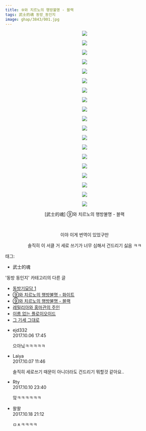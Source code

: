 ```yaml
---
title: ⑨와 치르노의 행방불명 - 블랙
tags: 武士的魂 동방_동인지
image: ghap/3843/001.jpg
---
```

<div class="article">
<p style="text-align: center; clear: none; float: none;"><img src="{{ site.nasurl }}/ghap/3843/001.jpg"/></p>
<p style="text-align: center; clear: none; float: none;"><img src="{{ site.nasurl }}/ghap/3843/002.jpg"/></p>
<p style="text-align: center; clear: none; float: none;"><img src="{{ site.nasurl }}/ghap/3843/003.jpg"/></p>
<p style="text-align: center; clear: none; float: none;"><img src="{{ site.nasurl }}/ghap/3843/004.jpg"/></p>
<p style="text-align: center; clear: none; float: none;"><img src="{{ site.nasurl }}/ghap/3843/005.jpg"/></p>
<p style="text-align: center; clear: none; float: none;"><img src="{{ site.nasurl }}/ghap/3843/006.jpg"/></p>
<p style="text-align: center; clear: none; float: none;"><img src="{{ site.nasurl }}/ghap/3843/007.jpg"/></p>
<p style="text-align: center; clear: none; float: none;"><img src="{{ site.nasurl }}/ghap/3843/008.jpg"/></p>
<p style="text-align: center; clear: none; float: none;"><img src="{{ site.nasurl }}/ghap/3843/009.jpg"/></p>
<p style="text-align: center; clear: none; float: none;"><img src="{{ site.nasurl }}/ghap/3843/010.jpg"/></p>
<p style="text-align: center; clear: none; float: none;"><img src="{{ site.nasurl }}/ghap/3843/011.jpg"/></p>
<p style="text-align: center; clear: none; float: none;"><img src="{{ site.nasurl }}/ghap/3843/012.jpg"/></p>
<p style="text-align: center; clear: none; float: none;"><img src="{{ site.nasurl }}/ghap/3843/013.jpg"/></p>
<p style="text-align: center; clear: none; float: none;"><img src="{{ site.nasurl }}/ghap/3843/014.jpg"/></p>
<p style="text-align: center; clear: none; float: none;"><img src="{{ site.nasurl }}/ghap/3843/015.jpg"/></p>
<p style="text-align: center; clear: none; float: none;"><img src="{{ site.nasurl }}/ghap/3843/016.jpg"/></p>
<p style="text-align: center; clear: none; float: none;"><img src="{{ site.nasurl }}/ghap/3843/017.jpg"/></p>
<p style="text-align: center; clear: none; float: none;"><img src="{{ site.nasurl }}/ghap/3843/018.jpg"/></p>
<p style="text-align: center; clear: none; float: none;"><img src="{{ site.nasurl }}/ghap/3843/019.jpg"/></p>
<p style="text-align: center; clear: none; float: none;">[武士的魂] ⑨와 치르노의 행방불명 - 블랙</p>
<p style="text-align: center; clear: none; float: none;"><br/></p>
<p style="text-align: center; clear: none; float: none;">이야 이게 번역이 있었구만</p>
<p style="text-align: center; clear: none; float: none;">솔직히 이 서클 거 세로 쓰기가 너무 심해서 건드리기 싫음 ㅋㅋ</p>
</div><div class="tagTrail">
<p>태그: </p>
<ul>
<li>武士的魂</li>
</ul>
</div><div class="another">
<p>'동방 동인지' 카테고리의 다른 글</p>
<ul>
<li><a href="/2017-10-09-ghap_3848">동방기묘담 1</a></li>
<li><a href="/2017-10-06-ghap_3844">⑨와 치르노의 행방불명 - 화이트</a></li>
<li><a href="/2017-10-06-ghap_3843">⑨와 치르노의 행방불명 - 블랙</a></li>
<li><a href="/2017-10-06-ghap_3839">레밀리아와 홍마관의 주인</a></li>
<li><a href="/2017-10-06-ghap_3836">이름 없는 플로이오이드</a></li>
<li><a href="/2017-10-06-ghap_3833">그 기세 그대로</a></li>
</ul>
</div><div class="cb_module cb_fluid">
<div class="cb_wrt cb_profile">
<div class="comment">
<ul>
<li class="cb_thumb_off" id="comment15098356">
<div class="cb_comment_area">
<div class="cb_info_area">
<div class="cb_section">
<span class="cb_nick_name">ejd332</span>
</div>
<div class="cb_section">
<span class="cb_date">2017.10.06 17:45 </span>
</div>
</div>
<div class="cb_dsc_comment">
<p class="cb_dsc">
											으아닠ㅋㅋㅋㅋㅋ
										</p>
</div>
</div></li>
<li class="cb_thumb_off" id="comment15098821">
<div class="cb_comment_area">
<div class="cb_info_area">
<div class="cb_section">
<span class="cb_nick_name">Laiya</span>
</div>
<div class="cb_section">
<span class="cb_date">2017.10.07 11:46 </span>
</div>
</div>
<div class="cb_dsc_comment">
<p class="cb_dsc">
											솔직히 세로쓰기 때문이 아니더라도 건드리기 뭐할것 같아요..
										</p>
</div>
</div></li>
<li class="cb_thumb_off" id="comment15102188">
<div class="cb_comment_area">
<div class="cb_info_area">
<div class="cb_section">
<span class="cb_nick_name">Rty</span>
</div>
<div class="cb_section">
<span class="cb_date">2017.10.10 23:40 </span>
</div>
</div>
<div class="cb_dsc_comment">
<p class="cb_dsc">
											앜ㅋㅋㅋㅋㅋㅋ
										</p>
</div>
</div></li>
<li class="cb_thumb_off" id="comment15108527">
<div class="cb_comment_area">
<div class="cb_info_area">
<div class="cb_section">
<span class="cb_nick_name">왈왈</span>
</div>
<div class="cb_section">
<span class="cb_date">2017.10.18 21:12 </span>
</div>
</div>
<div class="cb_dsc_comment">
<p class="cb_dsc">
											ㅁㅊㅋㅋㅋㅋ
										</p>
</div>
</div></li>
</ul>
</div>
</div><!-- commentList close -->
</div>